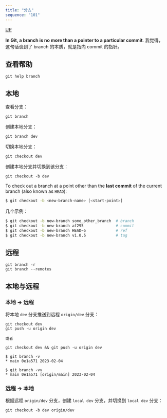 ```yaml
---
title: "分支"
sequence: "101"
---
```


[UP](/git/git-index.html)


**In Git, a branch is no more than a pointer to a particular commit**.
我觉得，这句话谈到了 branch 的本质，就是指向 commit 的指针。

## 查看帮助

```text
git help branch
```

## 本地

查看分支：

```text
git branch
```

创建本地分支：

```text
git branch dev
```

切换本地分支：

```text
git checkout dev
```

创建本地分支并切换到该分支：

```text
git checkout -b dev
```

To check out a branch at a point other than the **last commit** of the current branch (also known as `HEAD`):

```bash
$ git checkout -b <new-branch-name> [<start-point>]
```

几个示例：

```bash
$ git checkout -b new-branch some_other_branch  # branch
$ git checkout -b new-branch af295              # commit
$ git checkout -b new-branch HEAD~5             # ref
$ git checkout -b new-branch v1.0.5             # tag
```

## 远程

```text
git branch -r
git branch --remotes
```

## 本地与远程

### 本地 -> 远程

将本地 `dev` 分支推送到远程 `origin/dev` 分支：

```text
git checkout dev
git push -u origin dev

或者

git checkout dev && git push -u origin dev
```

```text
$ git branch -v
* main 0e1a571 2023-02-04

$ git branch -vv
* main 0e1a571 [origin/main] 2023-02-04
```

### 远程 -> 本地

根据远程 `origin/dev` 分支，创建 `local dev` 分支，并切换到 `local dev` 分支：

```text
git checkout -b dev origin/dev
```
